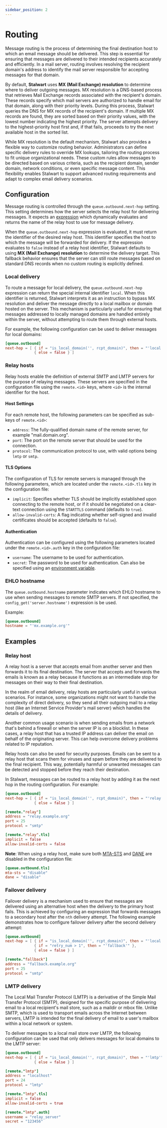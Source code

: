 ```yaml
---
sidebar_position: 2
---
```


# Routing

Message routing is the process of determining the final destination host to which an email message should be delivered. This step is essential for ensuring that messages are delivered to their intended recipients accurately and efficiently. In a mail server, routing involves resolving the recipient domain's address to identify the mail server responsible for accepting messages for that domain.

By default, **Stalwart** uses **MX (Mail Exchange) resolution** to determine where to deliver outgoing messages. MX resolution is a DNS-based process that retrieves Mail Exchange records associated with the recipient's domain. These records specify which mail servers are authorized to handle email for that domain, along with their priority levels. During this process, Stalwart queries the DNS for MX records of the recipient's domain. If multiple MX records are found, they are sorted based on their priority values, with the lowest number indicating the highest priority. The server attempts delivery to the highest-priority host first and, if that fails, proceeds to try the next available host in the sorted list.

While MX resolution is the default mechanism, Stalwart also provides a flexible way to customize routing behavior. Administrators can define specific delivery rules to override MX lookups, tailoring the routing process to fit unique organizational needs. These custom rules allow messages to be directed based on various criteria, such as the recipient domain, sender domain, network conditions, or even specific message content. This flexibility enables Stalwart to support advanced routing requirements and adapt to complex email delivery scenarios.

## Configuration

Message routing is controlled through the `queue.outbound.next-hop` setting. This setting determines how the server selects the relay host for delivering messages. It expects an [expression](/docs/configuration/expressions/overview) which dynamically evaluates and returns the name of the relay host to use for message delivery. 

When the `queue.outbound.next-hop` expression is evaluated, it must return the identifier of the desired relay host. This identifier specifies the host to which the message will be forwarded for delivery. If the expression evaluates to `false` instead of a relay host identifier, Stalwart defaults to using **MX (Mail Exchange) resolution** to determine the delivery target. This fallback behavior ensures that the server can still route messages based on standard DNS records when no custom routing is explicitly defined.

### Local delivery

To route a message for local delivery, the `queue.outbound.next-hop` expression can return the special internal identifier `local`. When this identifier is returned, Stalwart interprets it as an instruction to bypass MX resolution and deliver the message directly to a local mailbox or domain hosted on the server. This mechanism is particularly useful for ensuring that messages addressed to locally managed domains are handled entirely within the server, without attempting to route them through external hosts.

For example, the following configuration can be used to deliver messages for local domains:

```toml
[queue.outbound]
next-hop = [ { if = "is_local_domain('', rcpt_domain)", then = "'local'" }, 
             { else = false } ]
```

### Relay hosts

Relay hosts enable the definition of external SMTP and LMTP servers for the purpose of relaying messages. These servers are specified in the configuration file using the `remote.<id>` keys, where `<id>` is the internal identifier for the host.

#### Host Settings

For each remote host, the following parameters can be specified as sub-keys of `remote.<id>`:

- `address`: The fully-qualified domain name of the remote server, for example "mail.domain.org".
- `port`: The port on the remote server that should be used for the connection.
- `protocol`: The communication protocol to use, with valid options being `lmtp` or `smtp`.

#### TLS Options

The configuration of TLS for remote servers is managed through the following parameters, which are located under the `remote.<id>.tls` key in the configuration file:

- `implicit`: Specifies whether TLS should be implicitly established upon connecting to the remote host, or if it should be negotiated on a clear-text connection using the `STARTTLS` command (defaults to `true`).
- `allow-invalid-certs`: A flag indicating whether self-signed and invalid certificates should be accepted (defaults to `false`).

#### Authentication

Authentication can be configured using the following parameters located under the `remote.<id>.auth` key in the configuration file:

- `username`: The username to be used for authentication.
- `secret`: The password to be used for authentication. Can also be specified using an [environment variable](/docs/configuration/macros).

### EHLO hostname

The `queue.outbound.hostname` parameter indicates which EHLO hostname to use when sending messages to remote SMTP servers. If not specified, the `config_get('server.hostname')` expression is be used.

Example:

```toml
[queue.outbound]
hostname = "'mx.example.org'"
```

## Examples

### Relay host

A relay host is a server that accepts email from another server and then forwards it to its final destination. The server that accepts and forwards the emails is known as a relay because it functions as an intermediate stop for messages on their way to their final destination.

In the realm of email delivery, relay hosts are particularly useful in various scenarios. For instance, some organizations might not want to handle the complexity of direct delivery, so they send all their outgoing mail to a relay host (like an Internet Service Provider's mail server) which handles the details of delivery.

Another common usage scenario is when sending emails from a network that's behind a firewall or when the server IP is on a blocklist. In these cases, a relay host that has a trusted IP address can deliver the email on behalf of the originating server. This can help overcome delivery problems related to IP reputation.

Relay hosts can also be used for security purposes. Emails can be sent to a relay host that scans them for viruses and spam before they are delivered to the final recipient. This way, potentially harmful or unwanted messages can be detected and stopped before they reach their destination.

In Stalwart, messages can be routed to a relay host by adding it as the next hop in the routing configuration. For example:

```toml
[queue.outbound]
next-hop = [ { if = "is_local_domain('', rcpt_domain)", then = "'relay'" }, 
             { else = false } ]

[remote."relay"]
address = "relay.example.org"
port = 25
protocol = "smtp"

[remote."relay".tls]
implicit = false
allow-invalid-certs = false
```

**Note**: When using a relay host, make sure both [MTA-STS](/docs/smtp/outbound/tls#mta-sts) and [DANE](/docs/smtp/outbound/tls#dane) are disabled in the configuration file:

```toml
[queue.outbound.tls]
mta-sts = "disable"
dane = "disable"
```

### Failover delivery

Failover delivery is a mechanism used to ensure that messages are delivered using an alternative host when the delivery to the primary host fails. This is achieved by configuring an expression that forwards messages to a secondary host after the `nth` delivery attempt. The following example demonstrates how to configure failover delivery after the second delivery attempt:

```toml
[queue.outbound]
next-hop = [ { if = "is_local_domain('', rcpt_domain)", then = "'local'" }, 
             { if = "retry_num > 1", then = "'fallback'" }, 
             { else = false } ]

[remote."fallback"]
address = "fallback.example.org"
port = 25
protocol = "smtp"
```

### LMTP delivery

The Local Mail Transfer Protocol (LMTP) is a derivative of the Simple Mail Transfer Protocol (SMTP), designed for the specific purpose of delivering email to a local recipient's mail store, such as a maildir or mbox file. Unlike SMTP, which is used to transport emails across the Internet between servers, LMTP is intended for the final delivery of email to a user's mailbox within a local network or system.

To deliver messages to a local mail store over LMTP, the following configuration can be used that only delivers messages for local domains to the LMTP server:

```toml
[queue.outbound]
next-hop = [ { if = "is_local_domain('', rcpt_domain)", then = "'lmtp'" }, 
             { else = false } ]

[remote."lmtp"]
address = "localhost"
port = 24
protocol = "lmtp"

[remote."lmtp".tls]
implicit = false
allow-invalid-certs = true

[remote."lmtp".auth]
username = "relay_server"
secret = "123456"
```

